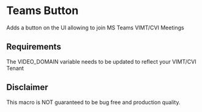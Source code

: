 # Teams Button

Adds a button on the UI allowing to join MS Teams VIMT/CVI Meetings

## Requirements

The VIDEO_DOMAIN variable needs to be updated to reflect your VIMT/CVI Tenant

## Disclaimer

This macro is NOT guaranteed to be bug free and production quality.
